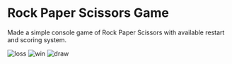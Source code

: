# Rock Paper Scissors Game

Made a simple console game of Rock Paper Scissors with available restart and scoring system.



![loss](https://github.com/DenitsaBebrevenska/Programing-Fundamentals/assets/141340307/84d708c8-9fbf-426b-8bae-955c3a41b8f0)
![win](https://github.com/DenitsaBebrevenska/Programing-Fundamentals/assets/141340307/4d099434-8e91-4589-aa1f-a85ec0927846)
![draw](https://github.com/DenitsaBebrevenska/Programing-Fundamentals/assets/141340307/a5530fea-a4bf-43eb-8e55-a4ed196a55e9)
